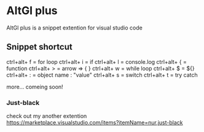 # AltGl plus
AltGl plus is a snippet extention for visual studio code
## Snippet shortcut
ctrl+alt+ f   = for loop
ctrl+alt+ i   = if
ctrl+alt+ l   = console.log
ctrl+alt+ {   = function
ctrl+alt+ >   = arrow => { }
ctrl+alt+ w   = while loop 
ctrl+alt+ $   = ${}
ctrl+alt+ :   = object name : "value"
ctrl+alt+ s   = switch
ctrl+alt+ t   = try catch

 more... comeing soon!

### Just-black
check out my another extention
https://marketplace.visualstudio.com/items?itemName=nur.just-black
